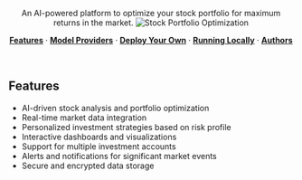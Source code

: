 <p align="center">
  An AI-powered platform to optimize your stock portfolio for maximum returns in the market.
  <img src="https://ibb.co/k0tCLdT" alt="Stock Portfolio Optimization">
</p>

<p align="center">
  <a href="#features"><strong>Features</strong></a> ·
  <a href="#model-providers"><strong>Model Providers</strong></a> ·
  <a href="#deploy-your-own"><strong>Deploy Your Own</strong></a> ·
  <a href="#running-locally"><strong>Running Locally</strong></a> ·
  <a href="#authors"><strong>Authors</strong></a>
</p>

<br/>

<h2>Features</h2>
<ul>
  <li>AI-driven stock analysis and portfolio optimization</li>
  <li>Real-time market data integration</li>
  <li>Personalized investment strategies based on risk profile</li>
  <li>Interactive dashboards and visualizations</li>
  <li>Support for multiple investment accounts</li>
  <li>Alerts and notifications for significant market events</li>
  <li>Secure and encrypted data storage</li>
</ul>
